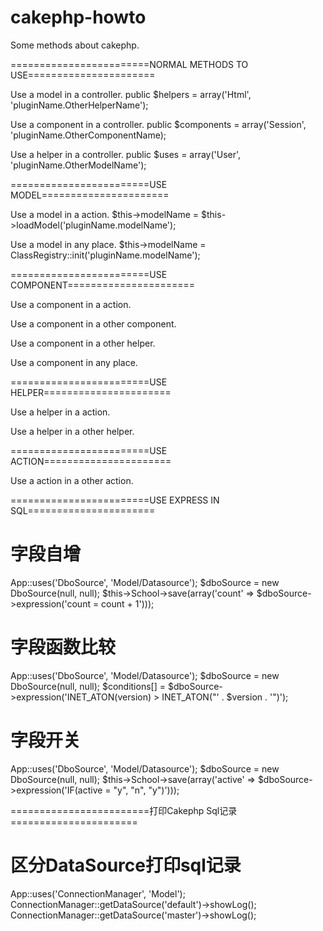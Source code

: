 cakephp-howto
=============

Some methods about cakephp.

========================NORMAL METHODS TO USE======================

Use a model in a controller.
	public $helpers = array('Html', 'pluginName.OtherHelperName');

Use a component in a controller.
	public $components = array('Session', 'pluginName.OtherComponentName);

Use a helper in a controller.
	public $uses = array('User', 'pluginName.OtherModelName');


========================USE MODEL======================

Use a model in a action.
	$this->modelName = $this->loadModel('pluginName.modelName');

Use a model in any place.
	$this->modelName = ClassRegistry::init('pluginName.modelName');

========================USE COMPONENT======================

Use a component in a action.

Use a component in a other component.

Use a component in a other helper.

Use a component in any place.

========================USE HELPER======================

Use a helper in a action.

Use a helper in a other helper.

========================USE ACTION======================

Use a action in a other action.

========================USE EXPRESS IN SQL======================

<h1>字段自增</h1>
	App::uses('DboSource', 'Model/Datasource');
	$dboSource = new DboSource(null, null);
	$this->School->save(array('count' => $dboSource->expression('count = count + 1')));

<h1>字段函数比较</h1>
	App::uses('DboSource', 'Model/Datasource');
	$dboSource = new DboSource(null, null);
	$conditions[] = $dboSource->expression('INET_ATON(version) > INET_ATON("' . $version . '")');

<h1>字段开关</h1>
	App::uses('DboSource', 'Model/Datasource');
	$dboSource = new DboSource(null, null);
	$this->School->save(array('active' => $dboSource->expression('IF(active = "y", "n", "y")')));

========================打印Cakephp Sql记录======================

<h1>区分DataSource打印sql记录</h1>
	App::uses('ConnectionManager', 'Model');
	ConnectionManager::getDataSource('default')->showLog();
	ConnectionManager::getDataSource('master')->showLog();










